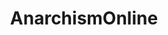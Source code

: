 ---
title: AnarchismOnline
crosslinks:
- Anarchism
- autotldr
- LeftWithoutEdge
- peoplesmetanarchism
- socialism
- Drama
- Anarcho_Capitalism
- WorldLeft
- alltheleft
- christiananarchism
- jillstein
- GenderCritical
- news
- explainlikeimfive
- anarcha
- politics
- Recover_Socialism
- syriancivilwar
- ShitRedditSays
- anarchism
---